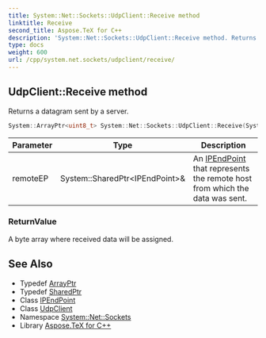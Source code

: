 ```yaml
---
title: System::Net::Sockets::UdpClient::Receive method
linktitle: Receive
second_title: Aspose.TeX for C++
description: 'System::Net::Sockets::UdpClient::Receive method. Returns a datagram sent by a server in C++.'
type: docs
weight: 600
url: /cpp/system.net.sockets/udpclient/receive/
---
```

## UdpClient::Receive method


Returns a datagram sent by a server.

```cpp
System::ArrayPtr<uint8_t> System::Net::Sockets::UdpClient::Receive(System::SharedPtr<IPEndPoint> &remoteEP)
```


| Parameter | Type | Description |
| --- | --- | --- |
| remoteEP | System::SharedPtr\<IPEndPoint\>\& | An [IPEndPoint](../../../system.net/ipendpoint/) that represents the remote host from which the data was sent. |

### ReturnValue

A byte array where received data will be assigned.

## See Also

* Typedef [ArrayPtr](../../../system/arrayptr/)
* Typedef [SharedPtr](../../../system/sharedptr/)
* Class [IPEndPoint](../../../system.net/ipendpoint/)
* Class [UdpClient](../)
* Namespace [System::Net::Sockets](../../)
* Library [Aspose.TeX for C++](../../../)

